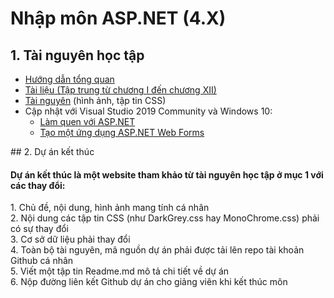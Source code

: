# Nhập môn ASP.NET (4.X)
## 1. Tài nguyên học tập
<ul>
  <li><a href="https://github.com/TranNgocMinh/ASP.NET-4.5/blob/master/H%C6%B0%E1%BB%9Bng%20d%E1%BA%ABn%20t%E1%BB%95ng%20quan.pdf">Hướng dẫn tổng quan</a></li>
  <li><a href="https://ngocminhtran.com/asp-net-4-5/">Tài liệu (Tập trung từ chương I đến chương XII)</a></li>
  <li><a href="https://github.com/TranNgocMinh/ASP.NET-4.5/tree/master/Themes">Tài nguyên</a> (hình ảnh, tập tin CSS)</li>
  <li>Cập nhật với Visual Studio 2019 Community và Windows 10:
      <ul>
        <li><a href="https://github.com/TranNgocMinh/ASP.NET-4.5/blob/master/L%C3%A0m%20quen%20ASP.NET%20v%E1%BB%9Bi%20VS%202019%20Community%20v%C3%A0%20Windows%2010.pdf">Làm quen với ASP.NET</a></li>
        <li><a href="https://github.com/TranNgocMinh/ASP.NET-4.5/blob/master/T%E1%BA%A1o%20%E1%BB%A9ng%20d%E1%BB%A5ng%20ASP.NET%20Web%20Forms%20v%E1%BB%9Bi%20VS%202019%20Community%20v%C3%A0%20Windows%2010.pdf">Tạo một ứng dụng ASP.NET Web Forms</a></li>
      </ul>
  </li>
</ul>
## 2. Dự án kết thúc

<h4>Dự án kết thúc là một website tham khảo từ tài nguyên học tập ở mục 1 với các thay đổi:</h4>
1. Chủ đề, nội dung, hình ảnh mang tính cá nhân<br>
2. Nội dung các tập tin CSS (như DarkGrey.css hay MonoChrome.css) phải có sự thay đổi<br>
3. Cơ sở dữ liệu phải thay đổi<br>
4. Toàn bộ tài nguyên, mã nguồn dự án phải được tải lên repo tài khoản Github cá nhân<br>
5. Viết một tập tin Readme.md mô tả chi tiết về dự án<br>
6. Nộp đường liên kết Github dự án cho giảng viên khi kết thúc môn<br>
  

